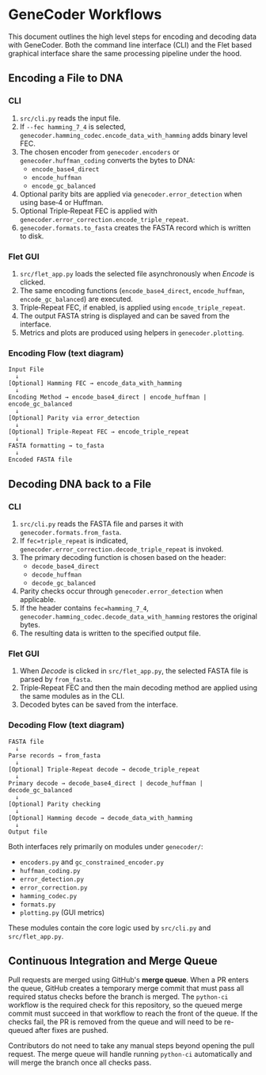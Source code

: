 # GeneCoder Workflows

This document outlines the high level steps for encoding and decoding data with GeneCoder. Both the command line interface (CLI) and the Flet based graphical interface share the same processing pipeline under the hood.

## Encoding a File to DNA

### CLI
1. `src/cli.py` reads the input file.
2. If `--fec hamming_7_4` is selected, `genecoder.hamming_codec.encode_data_with_hamming` adds binary level FEC.
3. The chosen encoder from `genecoder.encoders` or `genecoder.huffman_coding` converts the bytes to DNA:
   - `encode_base4_direct`
   - `encode_huffman`
   - `encode_gc_balanced`
4. Optional parity bits are applied via `genecoder.error_detection` when using base‑4 or Huffman.
5. Optional Triple‑Repeat FEC is applied with `genecoder.error_correction.encode_triple_repeat`.
6. `genecoder.formats.to_fasta` creates the FASTA record which is written to disk.

### Flet GUI
1. `src/flet_app.py` loads the selected file asynchronously when *Encode* is clicked.
2. The same encoding functions (`encode_base4_direct`, `encode_huffman`, `encode_gc_balanced`) are executed.
3. Triple‑Repeat FEC, if enabled, is applied using `encode_triple_repeat`.
4. The output FASTA string is displayed and can be saved from the interface.
5. Metrics and plots are produced using helpers in `genecoder.plotting`.

### Encoding Flow (text diagram)
```
Input File
  ↓
[Optional] Hamming FEC → encode_data_with_hamming
  ↓
Encoding Method → encode_base4_direct | encode_huffman | encode_gc_balanced
  ↓
[Optional] Parity via error_detection
  ↓
[Optional] Triple‑Repeat FEC → encode_triple_repeat
  ↓
FASTA formatting → to_fasta
  ↓
Encoded FASTA file
```

## Decoding DNA back to a File

### CLI
1. `src/cli.py` reads the FASTA file and parses it with `genecoder.formats.from_fasta`.
2. If `fec=triple_repeat` is indicated, `genecoder.error_correction.decode_triple_repeat` is invoked.
3. The primary decoding function is chosen based on the header:
   - `decode_base4_direct`
   - `decode_huffman`
   - `decode_gc_balanced`
4. Parity checks occur through `genecoder.error_detection` when applicable.
5. If the header contains `fec=hamming_7_4`, `genecoder.hamming_codec.decode_data_with_hamming` restores the original bytes.
6. The resulting data is written to the specified output file.

### Flet GUI
1. When *Decode* is clicked in `src/flet_app.py`, the selected FASTA file is parsed by `from_fasta`.
2. Triple‑Repeat FEC and then the main decoding method are applied using the same modules as in the CLI.
3. Decoded bytes can be saved from the interface.

### Decoding Flow (text diagram)
```
FASTA file
  ↓
Parse records → from_fasta
  ↓
[Optional] Triple‑Repeat decode → decode_triple_repeat
  ↓
Primary decode → decode_base4_direct | decode_huffman | decode_gc_balanced
  ↓
[Optional] Parity checking
  ↓
[Optional] Hamming decode → decode_data_with_hamming
  ↓
Output file
```

Both interfaces rely primarily on modules under `genecoder/`:
- `encoders.py` and `gc_constrained_encoder.py`
- `huffman_coding.py`
- `error_detection.py`
- `error_correction.py`
- `hamming_codec.py`
- `formats.py`
- `plotting.py` (GUI metrics)

These modules contain the core logic used by `src/cli.py` and `src/flet_app.py`.

## Continuous Integration and Merge Queue

Pull requests are merged using GitHub's **merge queue**. When a PR enters the
queue, GitHub creates a temporary merge commit that must pass all required
status checks before the branch is merged. The `python-ci` workflow is the
required check for this repository, so the queued merge commit must succeed in
that workflow to reach the front of the queue. If the checks fail, the PR is
removed from the queue and will need to be re-queued after fixes are pushed.

Contributors do not need to take any manual steps beyond opening the pull
request. The merge queue will handle running `python-ci` automatically and will
merge the branch once all checks pass.
